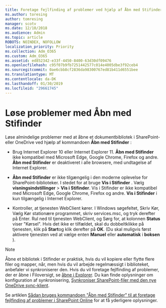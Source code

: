 ```yaml
---
title: Foretage fejlfinding af problemer ved hjælp af Åbn med Stifinder
ms.author: toresing
author: tomresing
manager: scotv
ms.date: 12/10/2018
ms.audience: Admin
ms.topic: article
ROBOTS: NOINDEX, NOFOLLOW
localization_priority: Priority
ms.collection: Adm_O365
ms.custom: Adm_O365
ms.assetid: ed852342-e33f-4450-8400-63d30df09476
ms.openlocfilehash: c95f07b9fb7251442577c014e4005dbe3f92ceb4
ms.sourcegitcommit: 0ae6cbb8cf2836da98300767ed81b411d6551bee
ms.translationtype: MT
ms.contentlocale: da-DK
ms.lasthandoff: 01/30/2019
ms.locfileid: "29661745"
---
```

# <a name="fix-problems-with-open-with-explorer"></a>Løse problemer med Åbn med Stifinder

Løse almindelige problemer med at åbne et dokumentbibliotek i SharePoint- eller OneDrive ved hjælp af kommandoen **Åbn med Stifinder** : 
  
- Brug Internet Explorer 10 eller Internet Explorer 11. **Åbn med Stifinder** ikke kompatibel med Microsoft Edge, Google Chrome, Firefox og andre. **Åbn med Stifinder** er deaktiveret i alle browsere, med undtagelse af Internet Explorer. 
    
- **Åbn med Stifinder** er ikke tilgængelig i den moderne oplevelse for SharePoint-biblioteker. I stedet for at bruge **Vis i Stifinder** . Vælg **visningsindstillinger** \> **Vis i Stifinder**. Vis i Stifinder er ikke kompatibel med Microsoft Edge, Google Chrome, Firefox og andre. **Vis i Stifinder** i kun tilgængelig i Internet Explorer. 
    
- Kontroller, at tjenesten WebClient kører. I Windows søgefeltet, Skriv Kør, Vælg Kør stationære programmet, skriv services.msc, og tryk derefter på Enter. Rul ned til tjenesten WebClient, og Sørg for, at kolonnen **Status** viser "Kørsel". Hvis det ikke er tilfældet, skal du dobbeltklikke på tjenesten, klik på **Start**og klik derefter på **OK**. (Du skal muligvis først aktivere tjenesten ved at vælge enten **Manuel** eller **automatisk** i **boksen** ). 
    
> [!NOTE]
> Åbne et bibliotek i Stifinder er praktisk, hvis du vil kopiere eller flytte flere filer og mapper, når, men hvis du vil arbejde regelmæssigt i biblioteket, anbefaler vi synkroniserer den. Hvis du vil foretage fejlfinding af problemer, der er åbne i Filoversigt, se [åbne i Explorer](https://go.microsoft.com/fwlink/?linkid=871665). Du kan finde oplysninger om konfiguration af synkronisering, [Synkroniser SharePoint-filer med den nye OneDrive sync-klient](https://go.microsoft.com/fwlink/?linkid=871666).
  
Se artiklen [Sådan bruges kommandoen "Åbn med Stifinder" til at foretage fejlfinding af problemer i SharePoint Online](https://support.office.com/article/How-to-use-the-Open-with-Explorer-command-to-troubleshoot-issues-in-SharePoint-Online-87155331-0c92-4224-a4c1-da5c21c4ade4) for at få yderligere oplysninger. 
  

